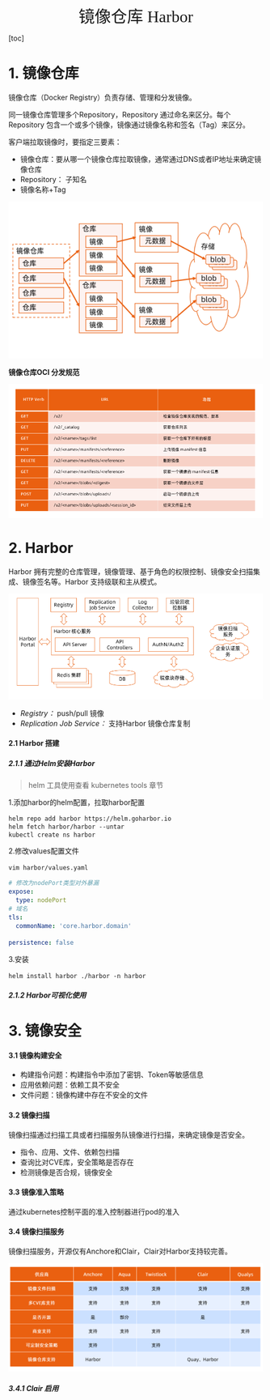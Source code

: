 <div align=center><font face="黑体" size=6>镜像仓库 Harbor</font></div>

[toc]



# 1. 镜像仓库

镜像仓库（Docker Registry）负责存储、管理和分发镜像。

同一镜像仓库管理多个Repository，Repository 通过命名来区分。每个Repository 包含一个或多个镜像，镜像通过镜像名称和签名（Tag）来区分。

客户端拉取镜像时，要指定三要素：

* 镜像仓库：要从哪一个镜像仓库拉取镜像，通常通过DNS或者IP地址来确定镜像仓库
* Repository： 子知名
* 镜像名称+Tag

![harbor-1.1](resources\harbor-1.1.png)

**镜像仓库OCI 分发规范**

![harbor-1.2](resources\harbor-1.2.png)

# 2. Harbor 

Harbor 拥有完整的仓库管理，镜像管理、基于角色的权限控制、镜像安全扫描集成、镜像签名等。Harbor 支持级联和主从模式。

![harbor-2.1](resources\harbor-2.1.png)

* *Registry：* push/pull  镜像
* *Replication Job Service：* 支持Harbor 镜像仓库复制



#### 2.1 Harbor 搭建

##### 2.1.1 通过Helm安装Harbor

> helm 工具使用查看 kubernetes tools 章节

1.添加harbor的helm配置，拉取harbor配置

```shell
helm repo add harbor https://helm.goharbor.io
helm fetch harbor/harbor --untar
kubectl create ns harbor
```

2.修改values配置文件

`vim harbor/values.yaml`

```yaml
# 修改为nodePort类型对外暴漏
expose:
  type: nodePort
# 域名  
tls:
  commonName: 'core.harbor.domain'

persistence: false
```

3.安装

`helm install harbor ./harbor -n harbor`

##### 2.1.2 Harbor可视化使用





# 3. 镜像安全

#### 3.1 镜像构建安全

* 构建指令问题：构建指令中添加了密钥、Token等敏感信息
* 应用依赖问题：依赖工具不安全
* 文件问题：镜像构建中存在不安全的文件

#### 3.2 镜像扫描

镜像扫描通过扫描工具或者扫描服务队镜像进行扫描，来确定镜像是否安全。

* 指令、应用、文件、依赖包扫描
* 查询比对CVE库，安全策略是否存在
* 检测镜像是否合规，镜像安全

#### 3.3 镜像准入策略

通过kubernetes控制平面的准入控制器进行pod的准入

#### 3.4 镜像扫描服务

镜像扫描服务，开源仅有Anchore和Clair，Clair对Harbor支持较完善。

![harbor-3.1](resources\harbor-3.1.png)

##### 3.4.1 Clair 启用



